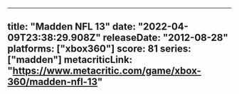 
---
title: "Madden NFL 13"
date: "2022-04-09T23:38:29.908Z"
releaseDate: "2012-08-28"
platforms: ["xbox360"]
score: 81
series: ["madden"]
metacriticLink: "https://www.metacritic.com/game/xbox-360/madden-nfl-13"
---
